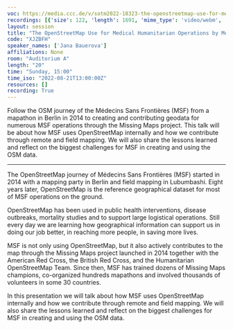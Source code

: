 ```yaml
---
voc: https://media.ccc.de/v/sotm2022-18323-the-openstreetmap-use-for-medical-humanitarian-operations-by-mdecins-sans-frontires
recordings: [{'size': 122, 'length': 1691, 'mime_type': 'video/webm', 'language': 'eng', 'filename': 'sotm2022-18323-eng-The_OpenStreetMap_Use_for_Medical_Humanitarian_Operations_by_Medecins_Sans_Frontieres_webm-hd.webm', 'state': 'new', 'folder': 'webm-hd', 'high_quality': True, 'width': 1920, 'height': 1080, 'updated_at': '2022-09-19T16:12:00.988+02:00', 'recording_url': 'https://cdn.media.ccc.de/events/sotm/2022/webm-hd/sotm2022-18323-eng-The_OpenStreetMap_Use_for_Medical_Humanitarian_Operations_by_Medecins_Sans_Frontieres_webm-hd.webm', 'url': 'https://api.media.ccc.de/public/recordings/61866', 'event_url': 'https://api.media.ccc.de/public/events/c68c193e-cecb-5310-a5e6-48c6b36bf293', 'conference_url': 'https://api.media.ccc.de/public/conferences/sotm2022'}, {'size': 59, 'length': 1691, 'mime_type': 'video/webm', 'language': 'eng', 'filename': 'sotm2022-18323-eng-The_OpenStreetMap_Use_for_Medical_Humanitarian_Operations_by_Medecins_Sans_Frontieres_webm-sd.webm', 'state': 'new', 'folder': 'webm-sd', 'high_quality': False, 'width': 720, 'height': 576, 'updated_at': '2022-09-19T15:55:05.406+02:00', 'recording_url': 'https://cdn.media.ccc.de/events/sotm/2022/webm-sd/sotm2022-18323-eng-The_OpenStreetMap_Use_for_Medical_Humanitarian_Operations_by_Medecins_Sans_Frontieres_webm-sd.webm', 'url': 'https://api.media.ccc.de/public/recordings/61864', 'event_url': 'https://api.media.ccc.de/public/events/c68c193e-cecb-5310-a5e6-48c6b36bf293', 'conference_url': 'https://api.media.ccc.de/public/conferences/sotm2022'}, {'size': 25, 'length': 1688, 'mime_type': 'audio/mpeg', 'language': 'eng', 'filename': 'sotm2022-18323-eng-The_OpenStreetMap_Use_for_Medical_Humanitarian_Operations_by_Medecins_Sans_Frontieres_mp3.mp3', 'state': 'new', 'folder': 'mp3', 'high_quality': False, 'width': 0, 'height': 0, 'updated_at': '2022-09-19T15:36:03.800+02:00', 'recording_url': 'https://cdn.media.ccc.de/events/sotm/2022/mp3/sotm2022-18323-eng-The_OpenStreetMap_Use_for_Medical_Humanitarian_Operations_by_Medecins_Sans_Frontieres_mp3.mp3', 'url': 'https://api.media.ccc.de/public/recordings/61858', 'event_url': 'https://api.media.ccc.de/public/events/c68c193e-cecb-5310-a5e6-48c6b36bf293', 'conference_url': 'https://api.media.ccc.de/public/conferences/sotm2022'}, {'size': 40, 'length': 1691, 'mime_type': 'video/mp4', 'language': 'eng', 'filename': 'sotm2022-18323-eng-The_OpenStreetMap_Use_for_Medical_Humanitarian_Operations_by_Medecins_Sans_Frontieres_sd.mp4', 'state': 'new', 'folder': 'h264-sd', 'high_quality': False, 'width': 720, 'height': 576, 'updated_at': '2022-09-19T15:33:16.364+02:00', 'recording_url': 'https://cdn.media.ccc.de/events/sotm/2022/h264-sd/sotm2022-18323-eng-The_OpenStreetMap_Use_for_Medical_Humanitarian_Operations_by_Medecins_Sans_Frontieres_sd.mp4', 'url': 'https://api.media.ccc.de/public/recordings/61856', 'event_url': 'https://api.media.ccc.de/public/events/c68c193e-cecb-5310-a5e6-48c6b36bf293', 'conference_url': 'https://api.media.ccc.de/public/conferences/sotm2022'}, {'size': 82, 'length': 1691, 'mime_type': 'video/mp4', 'language': 'eng', 'filename': 'sotm2022-18323-eng-The_OpenStreetMap_Use_for_Medical_Humanitarian_Operations_by_Medecins_Sans_Frontieres_hd.mp4', 'state': 'new', 'folder': 'h264-hd', 'high_quality': True, 'width': 1920, 'height': 1080, 'updated_at': '2022-09-19T15:13:58.591+02:00', 'recording_url': 'https://cdn.media.ccc.de/events/sotm/2022/h264-hd/sotm2022-18323-eng-The_OpenStreetMap_Use_for_Medical_Humanitarian_Operations_by_Medecins_Sans_Frontieres_hd.mp4', 'url': 'https://api.media.ccc.de/public/recordings/61848', 'event_url': 'https://api.media.ccc.de/public/events/c68c193e-cecb-5310-a5e6-48c6b36bf293', 'conference_url': 'https://api.media.ccc.de/public/conferences/sotm2022'}]
layout: session
title: "The OpenStreetMap Use for Medical Humanitarian Operations by Médecins Sans Frontières"
code: "XJZBFH"
speaker_names: ['Jana Bauerova']
affiliations: None
room: "Auditorium A"
length: "20"
time: "Sunday, 15:00"
time_iso: "2022-08-21T13:00:00Z"
resources: []
recording: True
---
```


Follow the OSM journey of the Médecins Sans Frontières (MSF) from a mapathon in Berlin in 2014 to creating and contributing geodata for numerous MSF operations through the Missing Maps project. This talk will be about how MSF uses OpenStreetMap internally and how we contribute through remote and field mapping. We will also share the lessons learned and reflect on the biggest challenges for MSF in creating and using the OSM data.

<hr>

The OpenStreetMap journey of Médecins Sans Frontières (MSF) started in 2014 with a mapping party in Berlin and field mapping in Lubumbashi. Eight years later, OpenStreetMap is the reference geographical dataset for most of MSF operations on the ground.

OpenStreetMap has been used in public health interventions, disease outbreaks, mortality studies and to support large logistical operations. Still every day we are learning how geographical information can support us in doing our job better, in reaching more people, in saving more lives. 

MSF is not only using OpenStreetMap, but it also actively contributes to the map through the Missing Maps project launched in 2014 together with the American Red Cross, the British Red Cross, and the Humanitarian OpenStreetMap Team. Since then, MSF has trained dozens of Missing Maps champions, co-organized hundreds mapathons and involved thousands of volunteers in some 30 countries.

In this presentation we will talk about how MSF uses OpenStreetMap internally and how we contribute through remote and field mapping. We will also share the lessons learned and reflect on the biggest challenges for MSF in creating and using the OSM data.

